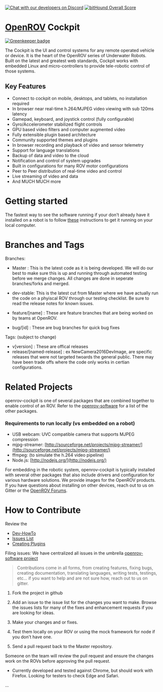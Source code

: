 [![Chat with our developers on Discord](https://img.shields.io/badge/discord-join%20chat%20%E2%86%92-brightgreen.svg?style=flat)](https://openrov.github.io/discord-dev-chat-redirect/)
[![bitHound Overall Score](https://www.bithound.io/github/OpenROV/openrov-cockpit/badges/score.svg)](https://www.bithound.io/github/OpenROV/openrov-cockpit)

# [OpenROV](http://openrov.com/) Cockpit

[![Greenkeeper badge](https://badges.greenkeeper.io/OpenROV/openrov-cockpit.svg)](https://greenkeeper.io/)

The Cockpit is the UI and control systems for any remote operated vehicle or device.  It is the heart of the OpenROV series of Underwater Robots.  
Built on the latest and greatest web standards, Cockpit works with embedded Linux and micro-controllers to provide tele-robotic control of those systems.  

## Key Features
* Connect to cockpit on mobile, desktops, and tablets, no installation required
* In browser near real-time h.264/MJPEG video viewing with sub 120ms latency
* Gamepad, keyboard, and joystick control (fully configurable)
* Gyro/Accelerometer stabilized flight controls 
* GPU based video filters and computer augmented video
* Fully extensible plugin based architecture
* Community supported themes and plugins
* In browser recording and playback of video and sensor telemetry
* Support for language translations
* Backup of data and video to the cloud
* Notification and control of system upgrades
* Built in configurations for many ROV motor configurations
* Peer to Peer distribution of real-time video and control
* Live streaming of video and data
* And MUCH MUCH more


# Getting started
The fastest way to see the software running if your don't already have it installed on a robot is to follow [these](docs/DEV-HOWTO.md) instructions to get it running on your local computer.

# Branches and Tags
Branches:

* Master : This is the latest code as it is being developed. We will do our best to make sure this is up and running through automated testing before we merge changes.  All changes are done in seperate branches/forks and merged.

* dev-stable: This is the latest cut from Master where we have actually run the code on a phyiscal ROV through our testing checklist.  Be sure to read the release notes for known issues.

* feature/[name] : These are feature branches that are being worked on by teams at OpenROV.

* bug/[id] : These are bug branches for quick bug fixes

Tags:
(subject to change)
* v[version] : These are offical releases
* release/[named-release] : ex NewCamera2016DevImage, are specific releases that were not targeted twoards the general public.  There may have been trade offs where the code only works in certian configurations.

# Related Projects

openrov-cockpit is one of several packages that are combined together to enable control of an ROV.  Refer to the [openrov-software](https://github.com/OpenROV/openrov-software) for a list of the other packages.

### Requirements to run locally (vs embedded on a robot)
- USB webcam:  UVC compatible camera that supports MJPEG compression
- mjpg-streamer:  [http://sourceforge.net/projects/mjpg-streamer/](http://sourceforge.net/projects/mjpg-streamer/)
- ffmpeg: (to simulate the h.264 video pipeline)
- Node.js:  [http://nodejs.org/](http://nodejs.org/)

For embedding in the robotic system, openrov-cockpit is typically installed with several other packages that also include drivers and configuration for various hardware solutions.  We provide images for the OpenROV products. If you have questions about installing on other devices, reach out to us on Gitter or the [OpenROV Forums](http://forum.openrov.com).


# How to Contribute

Review the 
* [Dev-HowTo](docs/DEV-HOWTO.md)
* [Issues List](https://github.com/openrov/openrov-software/issues)
* [Creating Plugins](docs/CREATING-PLUGINS.md)

Filing issues: We have centralized all issues in the umbrella [openrov-software project](https://github.com/openrov/openrov-software/issues)

> Contributions come in all forms, from creating features, fixing bugs, creating documentation, translating languages, writing tests, testings, etc... if you want to help and are not sure how, reach out to us on gitter.

1) Fork the project in github

2) Add an issue to the issue list for the changes you want to make.  Browse the issues lists for many of the fixes and enhancement requests if you are looking for ideas.

3) Make your changes and or fixes.

4) Test them locally on your ROV or using the mock framework for node if you don't have one.

5) Send a pull request back to the Master repository.

Someone on the team will review the pull request and ensure the changes work on the ROVs before approving the pull request.

* Currently developed and tested against Chrome, but should work with Firefox.  Looking for testers to check Edge and Safari.

...

